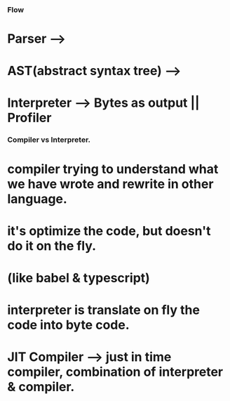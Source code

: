 ### Flow ###

# Parser --> 
# AST(abstract syntax tree) -->
# Interpreter --> Bytes as output || Profiler


### Compiler vs Interpreter. ###

# compiler trying to understand what we have wrote and rewrite in other language.
# it's optimize the code, but doesn't do it on the fly.
# (like babel & typescript)

# interpreter is translate on fly the code into byte code.

# JIT Compiler --> just in time compiler, combination of interpreter & compiler.